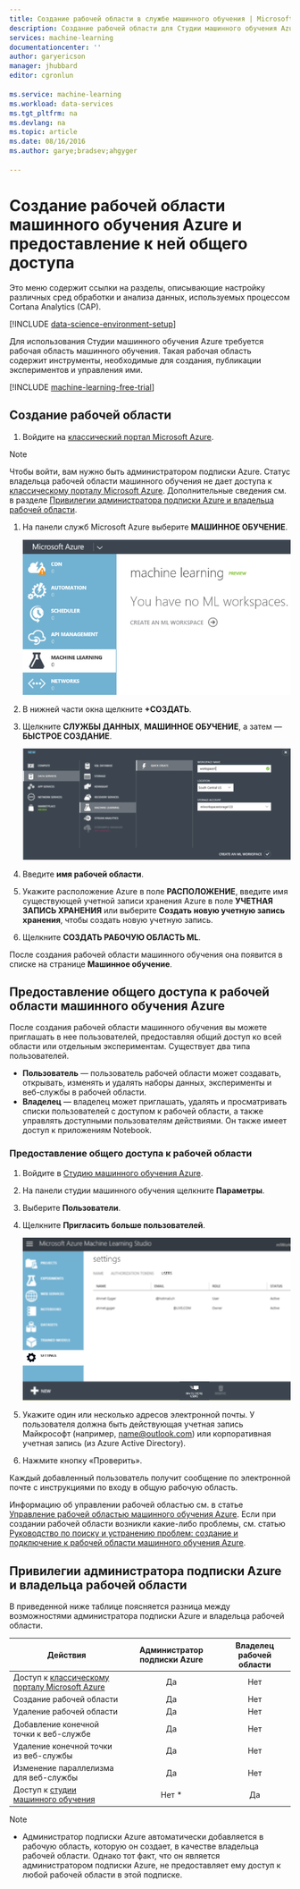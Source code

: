 ```yaml
---
title: Создание рабочей области в службе машинного обучения | Microsoft Docs
description: Создание рабочей области для Студии машинного обучения Azure
services: machine-learning
documentationcenter: ''
author: garyericson
manager: jhubbard
editor: cgronlun

ms.service: machine-learning
ms.workload: data-services
ms.tgt_pltfrm: na
ms.devlang: na
ms.topic: article
ms.date: 08/16/2016
ms.author: garye;bradsev;ahgyger

---
```

# Создание рабочей области машинного обучения Azure и предоставление к ней общего доступа
Это меню содержит ссылки на разделы, описывающие настройку различных сред обработки и анализа данных, используемых процессом Cortana Analytics (CAP).

[!INCLUDE [data-science-environment-setup](../../includes/cap-setup-environments.md)]

Для использования Студии машинного обучения Azure требуется рабочая область машинного обучения. Такая рабочая область содержит инструменты, необходимые для создания, публикации экспериментов и управления ими.

[!INCLUDE [machine-learning-free-trial](../../includes/machine-learning-free-trial.md)]

## Создание рабочей области
1. Войдите на [классический портал Microsoft Azure].

> [!NOTE]
> Чтобы войти, вам нужно быть администратором подписки Azure. Статус владельца рабочей области машинного обучения не дает доступа к [классическому порталу Microsoft Azure]. Дополнительные сведения см. в разделе [Привилегии администратора подписки Azure и владельца рабочей области](#subscriptionvsworkspace).
> 
> 

1. На панели служб Microsoft Azure выберите **МАШИННОЕ ОБУЧЕНИЕ**.
   
    ![Служба машинного обучения][1]
2. В нижней части окна щелкните **+СОЗДАТЬ**.
3. Щелкните **СЛУЖБЫ ДАННЫХ**, **МАШИННОЕ ОБУЧЕНИЕ**, а затем — **БЫСТРОЕ СОЗДАНИЕ**.
   
    ![Быстрое создание новой рабочей области][3]
4. Введите **имя рабочей области**.
5. Укажите расположение Azure в поле **РАСПОЛОЖЕНИЕ**, введите имя существующей учетной записи хранения Azure в поле **УЧЕТНАЯ ЗАПИСЬ ХРАНЕНИЯ** или выберите **Создать новую учетную запись хранения**, чтобы создать новую учетную запись.
6. Щелкните **СОЗДАТЬ РАБОЧУЮ ОБЛАСТЬ ML**.

После создания рабочей области машинного обучения она появится в списке на странице **Машинное обучение**.

## Предоставление общего доступа к рабочей области машинного обучения Azure
После создания рабочей области машинного обучения вы можете приглашать в нее пользователей, предоставляя общий доступ ко всей области или отдельным экспериментам. Существует два типа пользователей.

* **Пользователь** — пользователь рабочей области может создавать, открывать, изменять и удалять наборы данных, эксперименты и веб-службы в рабочей области.
* **Владелец** — владелец может приглашать, удалять и просматривать списки пользователей с доступом к рабочей области, а также управлять доступными пользователям действиями. Он также имеет доступ к приложениям Notebook.

### Предоставление общего доступа к рабочей области
1. Войдите в [Студию машинного обучения Azure].
2. На панели студии машинного обучения щелкните **Параметры**.
3. Выберите **Пользователи**.
4. Щелкните **Пригласить больше пользователей**.
   
    ![Приглашение пользователей][4]
5. Укажите один или несколько адресов электронной почты. У пользователя должна быть действующая учетная запись Майкрософт (например, name@outlook.com) или корпоративная учетная запись (из Azure Active Directory).
6. Нажмите кнопку «Проверить».

Каждый добавленный пользователь получит сообщение по электронной почте с инструкциями по входу в общую рабочую область.

Информацию об управлении рабочей областью см. в статье [Управление рабочей областью машинного обучения Azure]. Если при создании рабочей области возникли какие-либо проблемы, см. статью [Руководство по поиску и устранению проблем: создание и подключение к рабочей области машинного обучения Azure].

## <a name="subscriptionvsworkspace"></a>Привилегии администратора подписки Azure и владельца рабочей области
В приведенной ниже таблице поясняется разница между возможностями администратора подписки Azure и владельца рабочей области.

| Действия | Администратор подписки Azure | Владелец рабочей области |
| --- |:---:|:---:|
| Доступ к [классическому порталу Microsoft Azure] |Да |Нет |
| Создание рабочей области |Да |Нет |
| Удаление рабочей области |Да |Нет |
| Добавление конечной точки к веб-службе |Да |Нет |
| Удаление конечной точки из веб-службы |Да |Нет |
| Изменение параллелизма для веб-службы |Да |Нет |
| Доступ к [студии машинного обучения] |Нет * |Да |

> [!NOTE]
> * Администратор подписки Azure автоматически добавляется в рабочую область, которую он создает, в качестве владельца рабочей области. Однако тот факт, что он является администратором подписки Azure, не предоставляет ему доступ к любой рабочей области в этой подписке.
> 
> 

<!-- ![List of Machine Learning workspaces][2] -->

<!--Anchors-->
[To create a workspace]: #createworkspace

<!--Image references-->
[1]: media/machine-learning-create-workspace/cw1.png
[2]: media/machine-learning-create-workspace/cw2.png
[3]: media/machine-learning-create-workspace/cw4.png
[4]: media/machine-learning-create-workspace/cw5.png


<!--Link references-->
[Управление рабочей областью машинного обучения Azure]: machine-learning-manage-workspace.md
[Руководство по поиску и устранению проблем: создание и подключение к рабочей области машинного обучения Azure]: machine-learning-troubleshooting-creating-ml-workspace.md
[Студию машинного обучения Azure]: https://studio.azureml.net/
[студии машинного обучения]: https://studio.azureml.net/
[классический портал Microsoft Azure]: https://manage.windowsazure.com/
[классическому порталу Microsoft Azure]: https://manage.windowsazure.com/

<!---HONumber=AcomDC_0914_2016-->